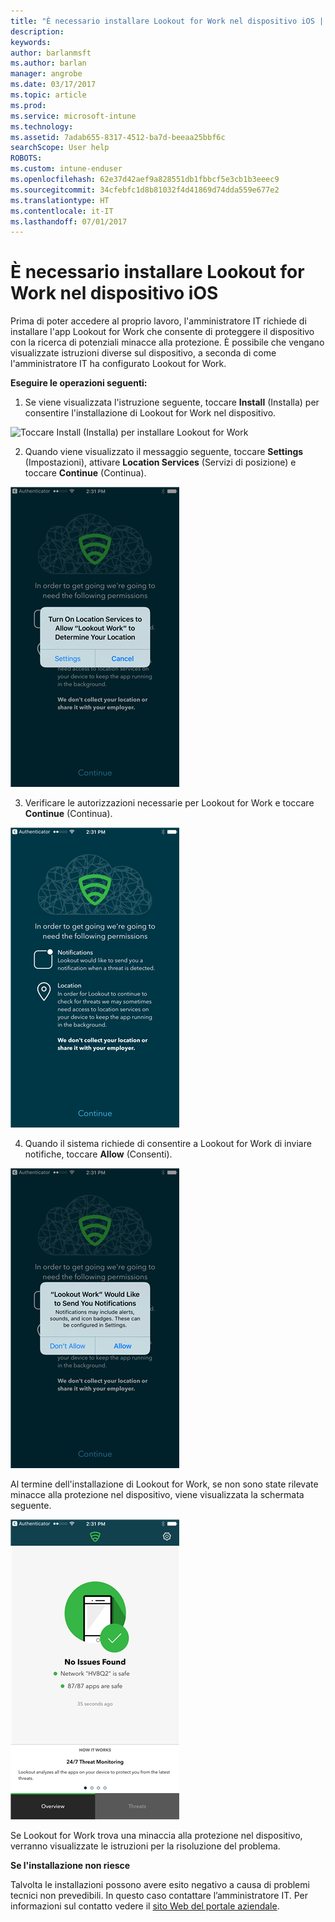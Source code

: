 ```yaml
---
title: "È necessario installare Lookout for Work nel dispositivo iOS | Microsoft Docs"
description: 
keywords: 
author: barlanmsft
ms.author: barlan
manager: angrobe
ms.date: 03/17/2017
ms.topic: article
ms.prod: 
ms.service: microsoft-intune
ms.technology: 
ms.assetid: 7adab655-8317-4512-ba7d-beeaa25bbf6c
searchScope: User help
ROBOTS: 
ms.custom: intune-enduser
ms.openlocfilehash: 62e37d42aef9a828551db1fbbcf5e3cb1b3eeec9
ms.sourcegitcommit: 34cfebfc1d8b81032f4d41869d74dda559e677e2
ms.translationtype: HT
ms.contentlocale: it-IT
ms.lasthandoff: 07/01/2017
---
```

# <a name="you-need-to-install-lookout-for-work-on-your-ios-device"></a>È necessario installare Lookout for Work nel dispositivo iOS

Prima di poter accedere al proprio lavoro, l'amministratore IT richiede di installare l'app Lookout for Work che consente di proteggere il dispositivo con la ricerca di potenziali minacce alla protezione. È possibile che vengano visualizzate istruzioni diverse sul dispositivo, a seconda di come l'amministratore IT ha configurato Lookout for Work.

**Eseguire le operazioni seguenti:**

1.  Se viene visualizzata l'istruzione seguente, toccare **Install** (Installa) per consentire l'installazione di Lookout for Work nel dispositivo.

  ![Toccare Install (Installa) per installare Lookout for Work](./media/ios-mtd-install-app-request.png)

2. Quando viene visualizzato il messaggio seguente, toccare **Settings** (Impostazioni), attivare **Location Services** (Servizi di posizione) e toccare **Continue** (Continua).

  ![Toccare Settings (Impostazioni) e quindi Location Services (Servizi di posizione)](./media/ios-lfw-allow-location-services.png)

3. Verificare le autorizzazioni necessarie per Lookout for Work e toccare **Continue** (Continua).

  ![si è ora connessi a Lookout for Work](./media/ios-lfw-permissions-lookout-needs.png)

4. Quando il sistema richiede di consentire a Lookout for Work di inviare notifiche, toccare **Allow** (Consenti).

  ![Toccare Settings (Impostazioni) e quindi Location Services (Servizi di posizione)](./media/ios-lfw-allow-notifications.png)

Al termine dell'installazione di Lookout for Work, se non sono state rilevate minacce alla protezione nel dispositivo, viene visualizzata la schermata seguente.

  ![Lookout for Work non ha trovato minacce alla protezione](./media/ios-lfw-no-threats-found.png)

Se Lookout for Work trova una minaccia alla protezione nel dispositivo, verranno visualizzate le istruzioni per la risoluzione del problema.

**Se l'installazione non riesce**

Talvolta le installazioni possono avere esito negativo a causa di problemi tecnici non prevedibili. In questo caso contattare l’amministratore IT. Per informazioni sul contatto vedere il [sito Web del portale aziendale](http://portal.manage.microsoft.com).
